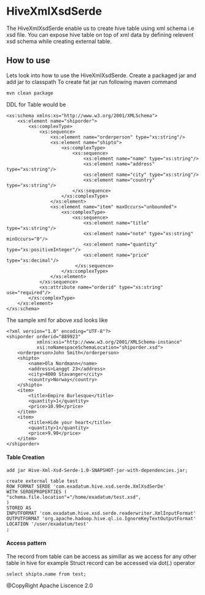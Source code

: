 # HiveXmlXsdSerde

The HiveXmlXsdSerde enable us to create hive table using xml schema i.e xsd file. You
can expose hive table on top of xml data by defining relevent xsd schema while creating 
external table.


## How to use 
Lets look into how to use the HiveXmlXsdSerde. Create a packaged jar and add jar to classpath
To create fat jar run following maven command
```
mvn clean package
```
DDL for Table would be 

```
<xs:schema xmlns:xs="http://www.w3.org/2001/XMLSchema">
    <xs:element name="shiporder">
        <xs:complexType>
            <xs:sequence>
                <xs:element name="orderperson" type="xs:string"/>
                <xs:element name="shipto">
                    <xs:complexType>
                        <xs:sequence>
                            <xs:element name="name" type="xs:string"/>
                            <xs:element name="address" type="xs:string"/>
                            <xs:element name="city" type="xs:string"/>
                            <xs:element name="country" type="xs:string"/>
                        </xs:sequence>
                    </xs:complexType>
                </xs:element>
                <xs:element name="item" maxOccurs="unbounded">
                    <xs:complexType>
                        <xs:sequence>
                            <xs:element name="title" type="xs:string"/>
                            <xs:element name="note" type="xs:string" minOccurs="0"/>
                            <xs:element name="quantity" type="xs:positiveInteger"/>
                            <xs:element name="price" type="xs:decimal"/>
                         </xs:sequence>
                    </xs:complexType>
                </xs:element>
            </xs:sequence>
            <xs:attribute name="orderid" type="xs:string" use="required"/>
        </xs:complexType>
    </xs:element>
</xs:schema>

```



The sample xml for above xsd looks like 

```
<?xml version="1.0" encoding="UTF-8"?>
<shiporder orderid="889923"
           xmlns:xsi="http://www.w3.org/2001/XMLSchema-instance"
           xsi:noNamespaceSchemaLocation="shiporder.xsd">
    <orderperson>John Smith</orderperson>
    <shipto>
        <name>Ola Nordmann</name>
        <address>Langgt 23</address>
        <city>4000 Stavanger</city>
        <country>Norway</country>
    </shipto>
    <item>
        <title>Empire Burlesque</title>
        <quantity>1</quantity>
        <price>10.90</price>
    </item>
    <item>
        <title>Hide your heart</title>
        <quantity>1</quantity>
        <price>9.90</price>
    </item>
</shiporder>

```

#### Table Creation
```
add jar Hive-Xml-Xsd-Serde-1.0-SNAPSHOT-jar-with-dependencies.jar;

create external table test 
ROW FORMAT SERDE 'com.exadatum.hive.xsd.serde.XmlXsdSerDe'
WITH SERDEPROPERTIES (
"schema.file.location"="/home/exadatum/test.xsd",
)
STORED AS
INPUTFORMAT 'com.exadatum.hive.xsd.serde.readerwriter.XmlInputFormat'
OUTPUTFORMAT 'org.apache.hadoop.hive.ql.io.IgnoreKeyTextOutputFormat'
LOCATION '/user/exadatum/test'
;
```


#### Access pattern 
The record from table can be access as simillar as we access for any other table in hive for example Struct record can be accessed via dot(.) operator
```
select shipto.name from test;
```


@CopyRight Apache Liscence 2.0